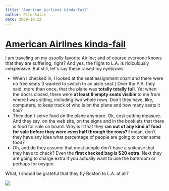 ```yaml
---
title: "American Airlines kinda-fail"
author: Pito Salas
date: 2009-10-22
---
```

# [American Airlines kinda-fail](None)




I am traveling on my _usually_ favorite Airline; and of course everyone knows
that they are suffering, right? And yes, the flight to L.A. is ridiculously
inexpensive. But still, let's say these raised my eyebrows:

  * When I checked in, I looked at the seat assignment chart and there were no free seats (I wanted to switch to an aisle seat.) Over the P.A. they said, more than once, that the plane was **totally totally full**. Yet when the doors closed, there were **at least 8 empty seats visible** to me from where I was sitting, including two whole rows. Don't they have, like, computers, to keep track of who is on the plane and how many seats it has?
  * They don't serve food on the plane anymore. Ok, cost cutting measure. And they say, on the web site, on the signs and in the booklets that there is food for sale on board. Why is it that they **ran out of any kind of food for sale before they were even half through the rows? I** mean, don't they have any idea what percentage of people are going to order some food?
  * Oh, and do they assume that most people don't have a suitcase that they have to check? Even the **first checked bag is $20 extra**. Next they are going to charge extra if you actually want to use the bathroom or perhaps for oxygen.

What, I should be grateful that they fly Boston to L.A. at all?

![](https://i0.wp.com/img.zemanta.com/pixy.gif?w=584)


